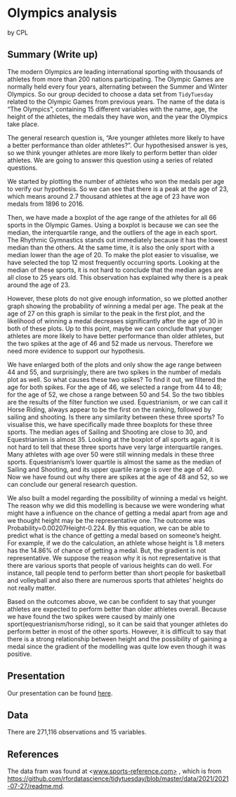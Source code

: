 Olympics analysis
================
by CPL

## Summary (Write up)

The modern Olympics are leading international sporting with thousands of
athletes from more than 200 nations participating. The Olympic Games are
normally held every four years, alternating between the Summer and
Winter Olympics. So our group decided to choose a data set from
`TidyTuesday` related to the Olympic Games from previous years. The name
of the data is “The Olympics”, containing 15 different variables with
the name, age, the height of the athletes, the medals they have won, and
the year the Olympics take place.

The general research question is, “Are younger athletes more likely to
have a better performance than older athletes?”. Our hypothesised answer
is yes, so we think younger athletes are more likely to perform better
than older athletes. We are going to answer this question using a series
of related questions.

We started by plotting the number of athletes who won the medals per age
to verify our hypothesis. So we can see that there is a peak at the age
of 23, which means around 2.7 thousand athletes at the age of 23 have
won medals from 1896 to 2016.

Then, we have made a boxplot of the age range of the athletes for all 66
sports in the Olympic Games. Using a boxplot is because we can see the
median, the interquartile range, and the outliers of the age in each
sport. The Rhythmic Gymnastics stands out immediately because it has the
lowest median than the others. At the same time, it is also the only
sport with a median lower than the age of 20. To make the plot easier to
visualise, we have selected the top 12 most frequently occurring sports.
Looking at the median of these sports, it is not hard to conclude that
the median ages are all close to 25 years old. This observation has
explained why there is a peak around the age of 23.

However, these plots do not give enough information, so we plotted
another graph showing the probability of winning a medal per age. The
peak at the age of 27 on this graph is similar to the peak in the first
plot, and the likelihood of winning a medal decreases significantly
after the age of 30 in both of these plots. Up to this point, maybe we
can conclude that younger athletes are more likely to have better
performance than older athletes, but the two spikes at the age of 46 and
52 made us nervous. Therefore we need more evidence to support our
hypothesis.

We have enlarged both of the plots and only show the age range between
44 and 55, and surprisingly, there are two spikes in the number of
medals plot as well. So what causes these two spikes? To find it out, we
filtered the age for both spikes. For the age of 46, we selected a range
from 44 to 48; for the age of 52, we chose a range between 50 and 54. So
the two tibbles are the results of the filter function we used.
Equestrianism, or we can call it Horse Riding, always appear to be the
first on the ranking, followed by sailing and shooting. Is there any
similarity between these three sports? To visualise this, we have
specifically made three boxplots for these three sports. The median ages
of Sailing and Shooting are close to 30, and Equestrianism is almost 35.
Looking at the boxplot of all sports again, it is not hard to tell that
these three sports have very large interquartile ranges. Many athletes
with age over 50 were still winning medals in these three sports.
Equestrianism’s lower quartile is almost the same as the median of
Sailing and Shooting, and its upper quartile range is over the age of
40. Now we have found out why there are spikes at the age of 48 and 52,
so we can conclude our general research question.

We also built a model regarding the possibility of winning a medal vs
height. The reason why we did this modelling is because we were
wondering what might have a influence on the chance of getting a medal
apart from age and we thought height may be the representative one. The
outcome was Probability=0.00207Height-0.224. By this equation, we can be
able to predict what is the chance of getting a medal based on someone’s
height. For example, if we do the calculation, an athlete whose height
is 1.8 meters has the 14.86% of chance of getting a medal. But, the
gradient is not representative. We suppose the reason why it is not
representative is that there are various sports that people of various
heights can do well. For instance, tall people tend to perform better
than short people for basketball and volleyball and also there are
numerous sports that athletes’ heights do not really matter.

Based on the outcomes above, we can be confident to say that younger
athletes are expected to perform better than older athletes overall.
Because we have found the two spikes were caused by mainly one
sport(equestrianism/horse riding), so it can be said that younger
athletes do perform better in most of the other sports. However, it is
difficult to say that there is a strong relationship between height and
the possibility of gaining a medal since the gradient of the modelling
was quite low even though it was positive.

## Presentation

Our presentation can be found [here](presentation/presentation.html).

## Data

There are 271,116 observations and 15 variables.

## References

The data fram was found at \<www.sports-reference.com> , which is from
<https://github.com/rfordatascience/tidytuesday/blob/master/data/2021/2021-07-27/readme.md>.

